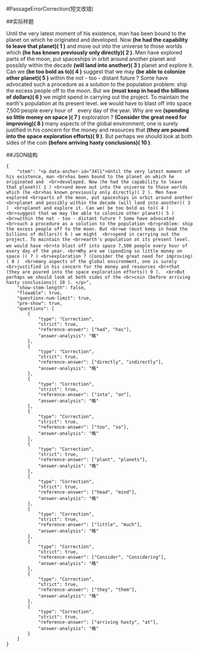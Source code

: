 ﻿#PassageErrorCorrection(短文改错)

##实际样题

Until the very latest moment of his existence, man
has been bound to the planet on which he originated and 
developed. Now **(he had the capability to leave that planet)( 1 )**
and move out into the universe to those worlds which **(he
has known previously only directly)( 2 )**. Men have explored
parts of the moon, put spaceships in orbit around another
planet and possibly within the decade **(will land into another)( 3 )** 
planet and explore it. Can we **(be too bold as to)( 4 )**
suggest that we may **(be able to colonize other planet)( 5 )**
within the not - too - distant future ? Some have advocated
such a procedure as a solution to the population
problem: ship the excess people off to the moon. But
we **(must keep in head the billions of dollars)( 6 )** we might 
spend in carrying out the project. To maintain the
earth's population at its present level. we would have
to blast off into space 7,500 people every hour of　every day of the year.
Why are we **(spending so little money on space )( 7 )**
exploration ? **(Consider the great need for improving)( 8 )**
many aspects of the global environment, one is surely
justified in his concern for the money and resources
that **(they are poured into the space exploration efforts)( 9 )**. 
But perhaps we should look at both sides of the
coin **(before arriving hasty conclusions)( 10 )**. 

##JSON结构

	{
		"stem": "<p data-anchor-id="34l1">Until the very latest moment of his existence, man <br>has been bound to the planet on which he originated and  <br>developed. Now (he had the capability to leave that planet)( 1 ) <br>and move out into the universe to those worlds which (he <br>has known previously only directly)( 2 ). Men have explored <br>parts of the moon, put spaceships in orbit around another <br>planet and possibly within the decade (will land into another)( 3 )  <br>planet and explore it. Can we( be too bold as to)( 4 )  <br>suggest that we may (be able to colonize other planet)( 5 )  <br>within the not - too - distant future ? Some have advocated <br>such a procedure as a solution to the population <br>problem: ship the excess people off to the moon. But <br>we (must keep in head the billions of dollars)( 6 ) we might  <br>spend in carrying out the project. To maintain the <br>earth's population at its present level. we would have <br>to blast off into space 7,500 people every hour of　every day of the year. <br>Why are we (spending so little money on space )( 7 ) <br>exploration ? (Consider the great need for improving)( 8 )  <br>many aspects of the global environment, one is surely <br>justified in his concern for the money and resources <br>that (they are poured into the space exploration efforts)( 9 ).  <br>But perhaps we should look at both sides of the <br>coin (before arriving hasty conclusions)( 10 ). </p>",
		"show-stem-length": false,
		"flowable": true,
		"questions-num-limit": true,
		"pre-show": true,
		"questions": [			
			{
				"type": "Correction",			
				"strict": true,				
				"reference-answer": ["had", "has"],	
				"answer-analysis": "略"
			},
			{
				"type": "Correction",						
				"strict": true,	
				"reference-answer": ["directly", "indirectly"],	
				"answer-analysis": "略"
			},
			{
				"type": "Correction",			
				"strict": true,				
				"reference-answer": ["into", "on"],	
				"answer-analysis": "略"
			},
			{
				"type": "Correction",			
				"strict": true,				
				"reference-answer": ["too", "so"],	
				"answer-analysis": "略"
			},
			{
				"type": "Correction",					
				"strict": true,		
				"reference-answer": ["plant", "planets"],	
				"answer-analysis": "略"
			},
			{
				"type": "Correction",				
				"strict": true,			
				"reference-answer": ["head", "mind"],	
				"answer-analysis": "略"
			},
			{
				"type": "Correction",				
				"strict": true,			
				"reference-answer": ["little", "much"],	
				"answer-analysis": "略"
			},
			{
				"type": "Correction",						
				"strict": true,	
				"reference-answer": ["Consider", "Considering"],	
				"answer-analysis": "略"
			},
			{
				"type": "Correction",			
				"strict": true,				
				"reference-answer": ["they", "them"],	
				"answer-analysis": "略"
			},
			{
				"type": "Correction",						
				"strict": true,	
				"reference-answer": ["arriving hasty", "at"],	
				"answer-analysis": "略"
			}
		]
	}
